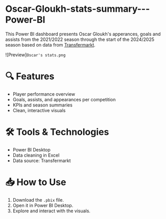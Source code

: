 # Oscar-Gloukh-stats-summary---Power-BI
This Power BI dashboard presents Oscar Gloukh's apperances, goals and assists from the 2021/2022 season through the start of the 2024/2025 season based on data from [Transfermarkt](https://www.transfermarkt.com/).

![Preview]`Oscar's stats.png`

# 🔍 Features
- Player performance overview
- Goals, assists, and appearances per competition
- KPIs and season summaries
- Clean, interactive visuals

# 🛠 Tools & Technologies
- Power BI Desktop
- Data cleaning in Excel
- Data source: Transfermarkt

# 📥 How to Use
1. Download the `.pbix` file.
2. Open it in Power BI Desktop.
3. Explore and interact with the visuals.
